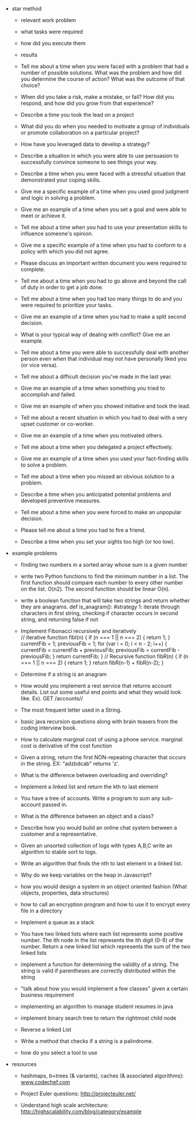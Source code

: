 - star method

	- relevant work problem
	- what tasks were required
	- how did you execute them
	- results

    - Tell me about a time when you were faced with a problem that had a number of possible solutions. What was the problem and how did you determine the course of action? What was the outcome of that choice?
    - When did you take a risk, make a mistake, or fail? How did you respond, and how did you grow from that experience?
    - Describe a time you took the lead on a project
    - What did you do when you needed to motivate a group of individuals or promote collaboration on a particular project?
    - How have you leveraged data to develop a strategy?
    - Describe a situation in which you were able to use persuasion to successfully convince someone to see things your way.
    - Describe a time when you were faced with a stressful situation that demonstrated your coping skills.
    - Give me a specific example of a time when you used good judgment and logic in solving a problem.
    - Give me an example of a time when you set a goal and were able to meet or achieve it.
    - Tell me about a time when you had to use your presentation skills to influence someone&#39;s  opinion.
    - Give me a specific example of a time when you had to conform to a policy with which you did not agree.
    - Please discuss an important written document you were required to complete.
    - Tell me about a time when you had to go above and beyond the call of duty in order to get a job done.
    - Tell me about a time when you had too many things to do and you were required to prioritize your tasks.
    - Give me an example of a time when you had to make a split second decision.
    - What is your typical way of dealing with conflict? Give me an example.
    - Tell me about a time you were able to successfully deal with another person even when that individual may not have personally liked you (or vice versa).
    - Tell me about a difficult decision you&#39;ve made in the last year.
    - Give me an example of a time when something you tried to accomplish and failed.
    - Give me an example of when you showed initiative and took the lead.
    - Tell me about a recent situation in which you had to deal with a very upset customer or co-worker.
    - Give me an example of a time when you motivated others.
    - Tell me about a time when you delegated a project effectively.
    - Give me an example of a time when you used your fact-finding skills to solve a problem.
    - Tell me about a time when you missed an obvious solution to a problem.
    - Describe a time when you anticipated potential problems and developed preventive measures.
    - Tell me about a time when you were forced to make an unpopular decision.
    - Please tell me about a time you had to fire a friend.
    - Describe a time when you set your sights too high (or too low).


- example problems

	- finding two numbers in a sorted array whose sum is a given number
	- write two Python functions to find the minimum number in a list. 
		The first function should compare each number to every other number on the list. O(n2). 
		The second function should be linear O(n).
	- write a boolean function that will take two strings and return whether they are anagrams.
		def is_anagram():
			#strategy 1: iterate through characters in first string, checking if character occurs in second string, and returning false if not

	- Implement Fibonacci recursively and iteratively  
		   // iterative
		   function fibI(n) {
		    if (n === 1 || n === 2) {
		      return 1;
		    }
		    currentFib = 1;
		    previousFib = 1;
		    for (var i = 0; i < n - 2; i++) {
		      currentFib = currentFib + previousFib;
		      previousFib = currentFib - previousFib;
		    }
		    return currentFib;
		  }
		  // Recursive
		  function fibR(n) {
		    if (n === 1 || n === 2) {
		      return 1;
		    }
		    return fibR(n-1) + fibR(n-2);
		  }
	- Determine if a string is an anagram 
	- How would you implement a rest service that returns account details. List out some useful end points and what they would look like. Ex). GET /accounts/<accountId>/
	- The most frequent letter used in a String.
	- basic java recursion questions along with brain teasers from the coding interview book.
	- How to calculate marginal cost of using a phone service. marginal cost is derivative of the cost function
	- Given a string, return the first NON-repeating character that occurs in the string. EX: "adzbdcab" returns 'z'.   
	- What is the difference between overloading and overriding?
	- Implement a linked list and return the kth to last element  
	- You have a tree of accounts. Write a program to sum any sub-account passed in.   
	- What is the difference between an object and a class?   
	- Describe how you would build an online chat system between a customer and a representative.   
	- Given an unsorted collection of logs with types A,B,C write an algorithm to stable sort to logs.   
	- Write an algorithm that finds the nth to last element in a linked list.   
	- Why do we keep variables on the heap in Javascript? 
	- how you would design a system in an object oriented fashion (What objects, properties, data structures)
	- how to call an encryption program and how to use it to encrypt every file in a directory
	- Implement a queue as a stack 
	- You have two linked lists where each list represents some positive number. The ith node in the list represents the ith digit (0-9) of the number. Return a new linked list which represents the sum of the two linked lists
	- implement a function for determining the validity of a string. The string is valid if parentheses are correctly distributed within the string
	- "talk about how you would implement a few classes" given a certain business requirement
	- implementing an algorithm to manage student resumes in java
	- implement binary search tree to return the rightmost child node
	- Reverse a linked List
	- Write a method that checks if a string is a palindrome.
	- how do you select a tool to use

- resources

	- hashmaps, b+trees (& variants), caches (& associated algorithms): www.codechef.com

	- Project Euler questions: http://projecteuler.net/ 

	- Understand high scale architecture: http://highscalability.com/blog/category/example
